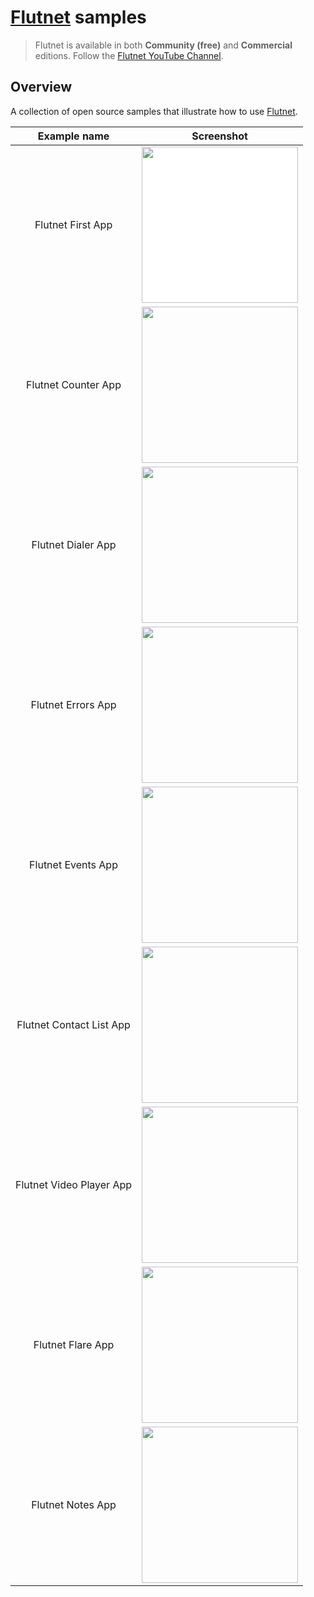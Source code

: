 # [Flutnet](https://www.flutnet.com) samples

> Flutnet is available in both **Community (free)** and **Commercial** editions.
> Follow the [Flutnet YouTube Channel](https://www.youtube.com/channel/UCMkHXUPeWEacra5BU6z9i6w).

## Overview
A collection of open source samples that illustrate how to use [Flutnet](https://www.flutnet.com).

| Example name | Screenshot |
| :---------------: | :---------------: | 
| Flutnet First App | <a href="MyFirstApp/"> <img src="MyFirstApp/github_assets/app.gif" height="250" style="background-color:white;"> </a> | 
| Flutnet Counter App | <a href="FlutnetCounter/"> <img src="FlutnetCounter/github_assets/app.gif" height="250"></a> |
| Flutnet Dialer App  | <a href="FlutnetDialer/"> <img src="FlutnetDialer/github_assets/app.gif" height="250"> </a> | 
| Flutnet Errors App  | <a href="FlutnetErrors/"> <img src="FlutnetErrors/github_assets/app.gif" height="250"> </a> |  
| Flutnet Events App  | <a href="FlutnetEvents/"> <img src="FlutnetEvents/github_assets/app.gif" height="250"> </a> |
| Flutnet Contact List App  | <a href="FlutnetContactList/"> <img src="FlutnetContactList/github_assets/app.gif" height="250"> </a> |
| Flutnet Video Player App  | <a href="FlutnetVideoPlayer/"> <img src="FlutnetVideoPlayer/github_assets/app.jpg" height="250"> </a> |
| Flutnet Flare App  | <a href="FlutneFlare/"> <img src="FlutnetFlare/github_assets/app.jpg" height="250"> </a> |
| Flutnet Notes App  | <a href="FlutnetNotes/"> <img src="FlutnetNotes/github_assets/app.png" height="250"> </a> |




